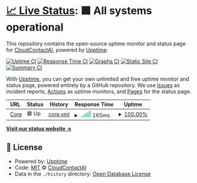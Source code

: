 # [📈 Live Status](https://CloudContactAI.github.io/status-page): <!--live status--> **🟩 All systems operational**

This repository contains the open-source uptime monitor and status page for [CloudContactAI](https://www.cloudcontactai.com), powered by [Upptime](https://github.com/upptime/upptime).

[![Uptime CI](https://github.com/CloudContactAI/status-page/workflows/Uptime%20CI/badge.svg)](https://github.com/CloudContactAI/status-page/actions?query=workflow%3A%22Uptime+CI%22)
[![Response Time CI](https://github.com/CloudContactAI/status-page/workflows/Response%20Time%20CI/badge.svg)](https://github.com/CloudContactAI/status-page/actions?query=workflow%3A%22Response+Time+CI%22)
[![Graphs CI](https://github.com/CloudContactAI/status-page/workflows/Graphs%20CI/badge.svg)](https://github.com/CloudContactAI/status-page/actions?query=workflow%3A%22Graphs+CI%22)
[![Static Site CI](https://github.com/CloudContactAI/status-page/workflows/Static%20Site%20CI/badge.svg)](https://github.com/CloudContactAI/status-page/actions?query=workflow%3A%22Static+Site+CI%22)
[![Summary CI](https://github.com/CloudContactAI/status-page/workflows/Summary%20CI/badge.svg)](https://github.com/CloudContactAI/status-page/actions?query=workflow%3A%22Summary+CI%22)

With [Upptime](https://upptime.js.org), you can get your own unlimited and free uptime monitor and status page, powered entirely by a GitHub repository. We use [Issues](https://github.com/CloudContactAI/status-page/issues) as incident reports, [Actions](https://github.com/CloudContactAI/status-page/actions) as uptime monitors, and [Pages](https://CloudContactAI.github.io/status-page) for the status page.

<!--start: status pages-->
<!-- This summary is generated by Upptime (https://github.com/upptime/upptime) -->
<!-- Do not edit this manually, your changes will be overwritten -->
<!-- prettier-ignore -->
| URL | Status | History | Response Time | Uptime |
| --- | ------ | ------- | ------------- | ------ |
| <img alt="" src="https://icons.duckduckgo.com/ip3/core-test-cloudcontactai.allcode.com.ico" height="13"> [Core](https://core-test-cloudcontactai.allcode.com/_health) | 🟩 Up | [core.yml](https://github.com/CloudContactAI/status-page/commits/HEAD/history/core.yml) | <details><summary><img alt="Response time graph" src="./graphs/core/response-time-week.png" height="20"> 165ms</summary><br><a href="https://CloudContactAI.github.io/status-page/history/core"><img alt="Response time 165" src="https://img.shields.io/endpoint?url=https%3A%2F%2Fraw.githubusercontent.com%2FCloudContactAI%2Fstatus-page%2FHEAD%2Fapi%2Fcore%2Fresponse-time.json"></a><br><a href="https://CloudContactAI.github.io/status-page/history/core"><img alt="24-hour response time 165" src="https://img.shields.io/endpoint?url=https%3A%2F%2Fraw.githubusercontent.com%2FCloudContactAI%2Fstatus-page%2FHEAD%2Fapi%2Fcore%2Fresponse-time-day.json"></a><br><a href="https://CloudContactAI.github.io/status-page/history/core"><img alt="7-day response time 165" src="https://img.shields.io/endpoint?url=https%3A%2F%2Fraw.githubusercontent.com%2FCloudContactAI%2Fstatus-page%2FHEAD%2Fapi%2Fcore%2Fresponse-time-week.json"></a><br><a href="https://CloudContactAI.github.io/status-page/history/core"><img alt="30-day response time 165" src="https://img.shields.io/endpoint?url=https%3A%2F%2Fraw.githubusercontent.com%2FCloudContactAI%2Fstatus-page%2FHEAD%2Fapi%2Fcore%2Fresponse-time-month.json"></a><br><a href="https://CloudContactAI.github.io/status-page/history/core"><img alt="1-year response time 165" src="https://img.shields.io/endpoint?url=https%3A%2F%2Fraw.githubusercontent.com%2FCloudContactAI%2Fstatus-page%2FHEAD%2Fapi%2Fcore%2Fresponse-time-year.json"></a></details> | <details><summary><a href="https://CloudContactAI.github.io/status-page/history/core">100.00%</a></summary><a href="https://CloudContactAI.github.io/status-page/history/core"><img alt="All-time uptime 100.00%" src="https://img.shields.io/endpoint?url=https%3A%2F%2Fraw.githubusercontent.com%2FCloudContactAI%2Fstatus-page%2FHEAD%2Fapi%2Fcore%2Fuptime.json"></a><br><a href="https://CloudContactAI.github.io/status-page/history/core"><img alt="24-hour uptime 100.00%" src="https://img.shields.io/endpoint?url=https%3A%2F%2Fraw.githubusercontent.com%2FCloudContactAI%2Fstatus-page%2FHEAD%2Fapi%2Fcore%2Fuptime-day.json"></a><br><a href="https://CloudContactAI.github.io/status-page/history/core"><img alt="7-day uptime 100.00%" src="https://img.shields.io/endpoint?url=https%3A%2F%2Fraw.githubusercontent.com%2FCloudContactAI%2Fstatus-page%2FHEAD%2Fapi%2Fcore%2Fuptime-week.json"></a><br><a href="https://CloudContactAI.github.io/status-page/history/core"><img alt="30-day uptime 100.00%" src="https://img.shields.io/endpoint?url=https%3A%2F%2Fraw.githubusercontent.com%2FCloudContactAI%2Fstatus-page%2FHEAD%2Fapi%2Fcore%2Fuptime-month.json"></a><br><a href="https://CloudContactAI.github.io/status-page/history/core"><img alt="1-year uptime 100.00%" src="https://img.shields.io/endpoint?url=https%3A%2F%2Fraw.githubusercontent.com%2FCloudContactAI%2Fstatus-page%2FHEAD%2Fapi%2Fcore%2Fuptime-year.json"></a></details>

<!--end: status pages-->

[**Visit our status website →**](https://CloudContactAI.github.io/status-page)

## 📄 License

- Powered by: [Upptime](https://github.com/upptime/upptime)
- Code: [MIT](./LICENSE) © [CloudContactAI](https://www.cloudcontactai.com)
- Data in the `./history` directory: [Open Database License](https://opendatacommons.org/licenses/odbl/1-0/)
